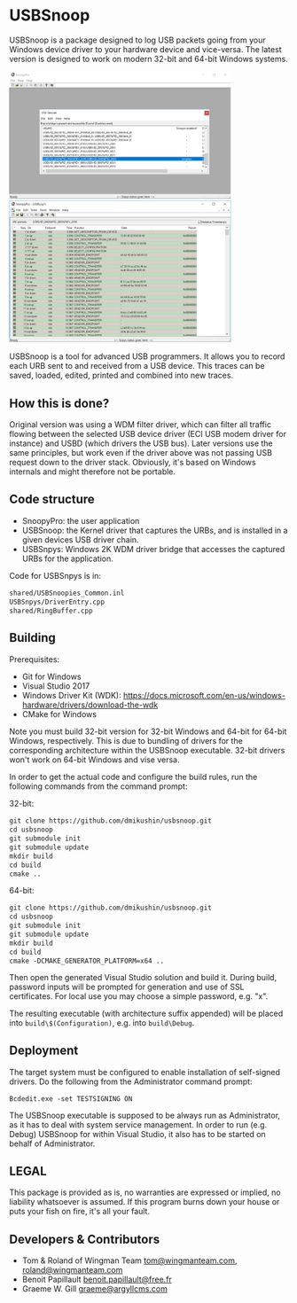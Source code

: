 # USBSnoop

USBSnoop is a package designed to log USB packets going from your Windows device driver to your hardware device and vice-versa. The latest version is designed to work on modern 32-bit and 64-bit Windows systems.

<img src="usbsnoop1.png" width="400"/><img src="usbsnoop2.png" width="400"/>

USBSnoop is a tool for advanced USB programmers. It allows you to record each URB sent to and received from a USB device. This traces can be saved, loaded, edited, printed and combined into new traces.

## How this is done?

Original version was using a WDM filter driver, which can filter all traffic flowing between the selected USB device driver (ECI USB modem driver for instance) and USBD (which drivers the USB bus). Later versions use the same principles, but work even if the driver above was not passing USB request down to the driver stack. Obviously, it's based on Windows internals and might therefore not be portable.

## Code structure

 * SnoopyPro: the user application
 * USBSnoop: the Kernel driver that captures the URBs, and is installed in a given devices USB driver chain.
 * USBSnpys: Windows 2K WDM driver bridge that accesses the captured URBs for the application.

Code for USBSnpys is in:

```
shared/USBSnoopies_Common.inl
USBSnpys/DriverEntry.cpp
shared/RingBuffer.cpp
```

## Building

Prerequisites:

 * Git for Windows
 * Visual Studio 2017
 * Windows Driver Kit (WDK): https://docs.microsoft.com/en-us/windows-hardware/drivers/download-the-wdk
 * CMake for Windows

Note you must build 32-bit version for 32-bit Windows and 64-bit for 64-bit Windows, respectively. This is due to bundling of drivers for the corresponding architecture within the USBSnoop executable. 32-bit drivers won't work on 64-bit Windows and vise versa.

In order to get the actual code and configure the build rules, run the following commands from the command prompt:

32-bit:

```
git clone https://github.com/dmikushin/usbsnoop.git
cd usbsnoop
git submodule init
git submodule update
mkdir build
cd build
cmake ..
```

64-bit:

```
git clone https://github.com/dmikushin/usbsnoop.git
cd usbsnoop
git submodule init
git submodule update
mkdir build
cd build
cmake -DCMAKE_GENERATOR_PLATFORM=x64 ..
```

Then open the generated Visual Studio solution and build it. During build, password inputs will be prompted for generation and use of SSL certificates. For local use you may choose a simple password, e.g. "x".

The resulting executable (with architecture suffix appended) will be placed into `build\$(Configuration)`, e.g. into `build\Debug`.

## Deployment

The target system must be configured to enable installation of self-signed drivers. Do the following from the Administrator command prompt:

```
Bcdedit.exe -set TESTSIGNING ON
```

The USBSnoop executable is supposed to be always run as Administrator, as it has to deal with system service management. In order to run (e.g. Debug) USBSnoop for within Visual Studio, it also has to be started on behalf of Administrator. 

## LEGAL

This package is provided as is, no warranties are expressed or implied, no liability whatsoever is assumed. If this program burns down your house or puts your fish on fire, it's all your fault.

## Developers & Contributors

 * Tom & Roland of Wingman Team <tom@wingmanteam.com>, <roland@wingmanteam.com>
 * Benoit Papillault <benoit.papillault@free.fr>
 * Graeme W. Gill <graeme@argyllcms.com>

